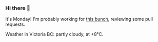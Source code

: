 ### Hi there :wave:

It's Monday! I'm probably working for [this bunch](https://github.com/kohofinancial), reviewing some pull requests.

Weather in Victoria BC: partly cloudy, at +8°C.

